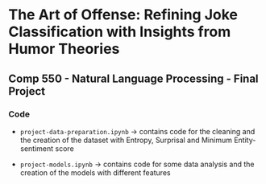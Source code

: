 # The Art of Offense: Refining Joke Classification with Insights from Humor Theories
## Comp 550 - Natural Language Processing - Final Project

### Code

- `project-data-preparation.ipynb` -> contains code for the cleaning and the creation of the dataset with Entropy, Surprisal and Minimum Entity-sentiment score

- `project-models.ipynb` -> contains code for some data analysis and the creation of the models with different features

